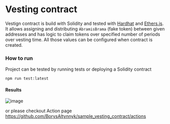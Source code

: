 # Vesting contract

Vestign contract is build with Solidity and tested with [Hardhat](https://hardhat.org/) and [Ethers.js](https://docs.ethers.io/v5/).
It allows assigning and distributing `AbramisBrama` (fake token) between given addresses and has logic to claim tokens over specified number of periods over vesting time.
All those values can be configured when contract is created. 


### How to run

Project can be tested by running tests or deploying a Solidity contract

```
npm run test:latest
```

#### Results

![image](https://user-images.githubusercontent.com/72809269/141855877-1dc3e44f-6648-47f3-aaa4-7f0c0a86b15a.png)

or please checkout Action page  https://github.com/BorysAltynnyk/sample_vesting_contract/actions

